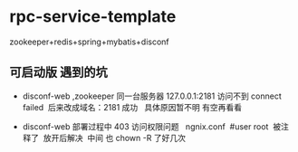 # rpc-service-template #
zookeeper+redis+spring+mybatis+disconf

## 可启动版 遇到的坑 ##

+ disconf-web ,zookeeper 同一台服务器 127.0.0.1:2181 访问不到 connect failed  后来改成域名：2181 成功   具体原因暂不明 有空再看看

+  disconf-web 部署过程中  403 访问权限问题    ngnix.conf  #user root  被注释了  放开后解决  中间 也 chown -R 了好几次


